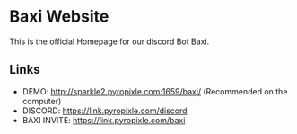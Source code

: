 # Baxi Website
 This is the official Homepage for our discord Bot Baxi. 

## Links
 - DEMO: http://sparkle2.pyropixle.com:1659/baxi/ (Recommended on the computer)
 - DISCORD: https://link.pyropixle.com/discord
 - BAXI INVITE: https://link.pyropixle.com/baxi
